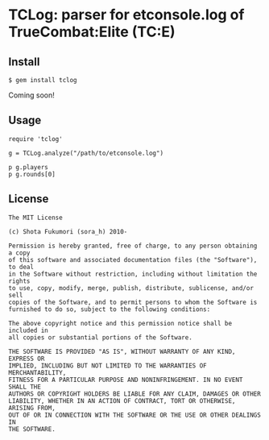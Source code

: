 # TCLog: parser for etconsole.log of TrueCombat:Elite (TC:E)

## Install

    $ gem install tclog

Coming soon!

## Usage

    require 'tclog'

    g = TCLog.analyze("/path/to/etconsole.log")

    p g.players
    p g.rounds[0]

## License

    The MIT License

    (c) Shota Fukumori (sora_h) 2010-

    Permission is hereby granted, free of charge, to any person obtaining a copy
    of this software and associated documentation files (the "Software"), to deal
    in the Software without restriction, including without limitation the rights
    to use, copy, modify, merge, publish, distribute, sublicense, and/or sell
    copies of the Software, and to permit persons to whom the Software is
    furnished to do so, subject to the following conditions:

    The above copyright notice and this permission notice shall be included in
    all copies or substantial portions of the Software.

    THE SOFTWARE IS PROVIDED "AS IS", WITHOUT WARRANTY OF ANY KIND, EXPRESS OR
    IMPLIED, INCLUDING BUT NOT LIMITED TO THE WARRANTIES OF MERCHANTABILITY,
    FITNESS FOR A PARTICULAR PURPOSE AND NONINFRINGEMENT. IN NO EVENT SHALL THE
    AUTHORS OR COPYRIGHT HOLDERS BE LIABLE FOR ANY CLAIM, DAMAGES OR OTHER
    LIABILITY, WHETHER IN AN ACTION OF CONTRACT, TORT OR OTHERWISE, ARISING FROM,
    OUT OF OR IN CONNECTION WITH THE SOFTWARE OR THE USE OR OTHER DEALINGS IN
    THE SOFTWARE.
